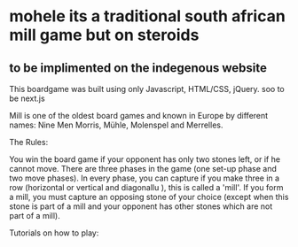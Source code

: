 # mohele its a traditional south african mill game but on steroids

## to be implimented on the indegenous website

This boardgame was built using only Javascript, HTML/CSS, jQuery.
soo to be next.js 

Mill is one of the oldest board games and known in Europe by different names: Nine Men Morris, Mühle, Molenspel and Merrelles.


The Rules:

You win the board game if your opponent has only two stones left, or if he cannot move. 
There are three phases in the game (one set-up phase and two move phases). 
In every phase, you can capture if you make three in a row (horizontal or vertical and diagonallu ), this is called a 'mill'. 
If you form a mill, you must capture an opposing stone of your choice 
(except when this stone is part of a mill and your opponent has other stones which are not part of a mill).

Tutorials on how to play:

